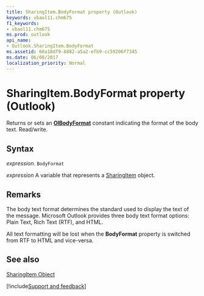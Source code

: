 ```yaml
---
title: SharingItem.BodyFormat property (Outlook)
keywords: vbaol11.chm675
f1_keywords:
- vbaol11.chm675
ms.prod: outlook
api_name:
- Outlook.SharingItem.BodyFormat
ms.assetid: 60a18df9-8882-a5a2-efb9-cc59206f7345
ms.date: 06/08/2017
localization_priority: Normal
---
```



# SharingItem.BodyFormat property (Outlook)

Returns or sets an  **[OlBodyFormat](Outlook.OlBodyFormat.md)** constant indicating the format of the body text. Read/write.


## Syntax

_expression_. `BodyFormat`

_expression_ A variable that represents a [SharingItem](Outlook.SharingItem.md) object.


## Remarks

The body text format determines the standard used to display the text of the message. Microsoft Outlook provides three body text format options: Plain Text, Rich Text (RTF), and HTML.

All text formatting will be lost when the  **BodyFormat** property is switched from RTF to HTML and vice-versa.


## See also


[SharingItem Object](Outlook.SharingItem.md)

[!include[Support and feedback](~/includes/feedback-boilerplate.md)]